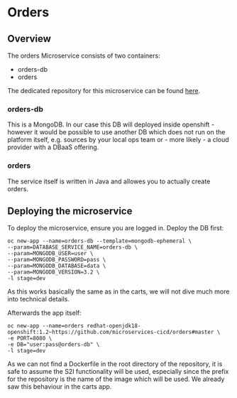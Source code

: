 # Orders

## Overview
The orders Microservice consists of two containers:

* orders-db
* orders

The dedicated repository for this microservice can be found [here](https://github.com/microservices-cicd/orders/).

### orders-db
This is a MongoDB. In our case this DB will deployed inside openshift - however it would be possible to use another DB which does not run on the platform itself, e.g. sources by your local ops team or - more likely - a cloud provider with a DBaaS offering.

### orders
The service itself is written in Java and allowes you to actually create orders.

## Deploying the microservice
To deploy the microservice, ensure you are logged in.
Deploy the DB first:
```
oc new-app --name=orders-db --template=mongodb-ephemeral \
--param=DATABASE_SERVICE_NAME=orders-db \
--param=MONGODB_USER=user \
--param=MONGODB_PASSWORD=pass \
--param=MONGODB_DATABASE=data \
--param=MONGODB_VERSION=3.2 \
-l stage=dev
```
As this works basically the same as in the carts, we will not dive much more into technical details.

Afterwards the app itself:
```
oc new-app --name=orders redhat-openjdk18-openshift:1.2~https://github.com/microservices-cicd/orders#master \
-e PORT=8080 \
-e DB="user:pass@orders-db" \
-l stage=dev
```
As we can not find a Dockerfile in the root directory of the repository, it is safe to assume the S2I functionality will be used, especially since the prefix for the repository is the name of the image which will be used. We already saw this behaviour in the carts app.
